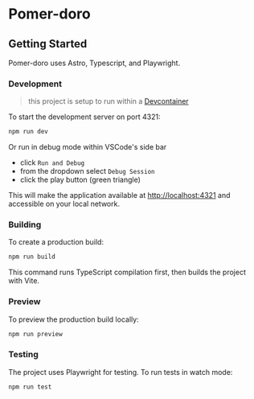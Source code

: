 <!-- @format -->

# Pomer-doro

## Getting Started

Pomer-doro uses Astro, Typescript, and Playwright.

### Development

> this project is setup to run within a [Devcontainer](https://code.visualstudio.com/docs/devcontainers/tutorial)

To start the development server on port 4321:

```bash
npm run dev
```

Or run in debug mode within VSCode's side bar

- click `Run and Debug`
- from the dropdown select `Debug Session`
- click the play button (green triangle)

This will make the application available at <http://localhost:4321> and accessible on your local network.

### Building

To create a production build:

```bash
npm run build
```

This command runs TypeScript compilation first, then builds the project with Vite.

### Preview

To preview the production build locally:

```bash
npm run preview
```

### Testing

The project uses Playwright for testing. To run tests in watch mode:

```bash
npm run test
```

